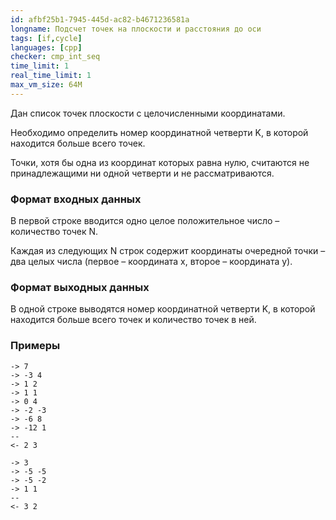 ```yaml
---
id: afbf25b1-7945-445d-ac82-b4671236581a
longname: Подсчет точек на плоскости и расстояния до оси
tags: [if,cycle]
languages: [cpp]
checker: cmp_int_seq
time_limit: 1
real_time_limit: 1
max_vm_size: 64M
---
```



Дан список точек плоскости с целочисленными координатами.

Необходимо определить номер координатной четверти K, в которой находится больше всего точек.

Точки, хотя бы одна из координат которых равна нулю, считаются не принадлежащими ни одной четверти и не рассматриваются.

### Формат входных данных

В первой строке вводится одно целое положительное число – количество точек N.

Каждая из следующих N строк содержит координаты очередной точки – два целых числа (первое – координата x, второе – координата y).

### Формат выходных данных

В одной строке выводятся номер координатной четверти K, в которой находится больше всего точек и количество точек в ней.

### Примеры

```
-> 7
-> -3 4
-> 1 2
-> 1 1
-> 0 4
-> -2 -3
-> -6 8
-> -12 1
--
<- 2 3
```

```
-> 3
-> -5 -5
-> -5 -2
-> 1 1
--
<- 3 2
```
